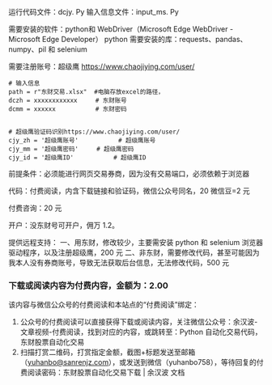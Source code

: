 运行代码文件：dcjy. Py
输入信息文件：input_ms. Py

需要安装的软件：python和 WebDriver（Microsoft Edge WebDriver - Microsoft Edge Developer）
python 需要安装的库：requests、pandas、numpy、pil 和 selenium

需要注册账号：超级鹰 https://www.chaojiying.com/user/

```plain text
# 输入信息
path = r"东财交易.xlsx"  #电脑存放excel的路径，
dczh = xxxxxxxxxxxx     # 东财账号
dcmm = xxxxxx           # 东财密码


# 超级鹰验证码识别https://www.chaojiying.com/user/
cjy_zh = '超级鹰账号'           # 超级鹰账号
cjy_mm = '超级鹰密码'     # 超级鹰密码
cjy_id = '超级鹰ID'           # 超级鹰ID
```

前提条件：必须能进行网页交易券商，因为没有交易端口，必须依赖于浏览器

代码：付费阅读，内含下载链接和验证码，微信公众号同名，20 微信豆=2 元

付费咨询：20 元

开户：没东财号可开户，佣万 1.2。

提供远程支持：
一、用东财，修改较少，主要需安装 python 和 selenium 浏览器驱动程序，以及注册超级鹰，200 元
二、非东财，需要修改代码，甚至可能因为我本人没有券商账号，导致无法获取后台信息，无法修改代码，500 元

### 下载或阅读内容为付费内容，金额为：2.00

该内容与微信公众号的付费阅读和本站点的“付费阅读”绑定：

1. 公众号的付费阅读可以直接获得下载或阅读内容，关注微信公众号：余汉波-文章视频-付费阅读，找到对应的内容，或跳转至：Python 自动化交易代码，东财股票自动化交易
1. 扫描打赏二维码，打赏指定金额，截图+标题发送至邮箱（yuhanbo@sanrenjz.com），或发送到微信（yuhanbo758），等待回复的付费阅读密码：东财股票自动化交易下载 | 余汉波 文档
